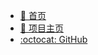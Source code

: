 - [<span class="iconfont icon-icon_fabu"></span> 🏡 首页](/README.md)
- [🚀 项目主页](https://aldonzero.github.io/knowledgeBase)
- [:octocat: GitHub](https://github.com/aldonzero/knowledgeBase/)
